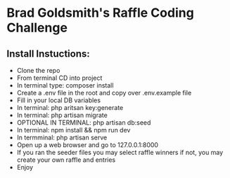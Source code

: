 # Brad Goldsmith's Raffle Coding Challenge

## Install Instuctions:

- Clone the repo
- From terminal CD into project
- In terminal type: composer install
- Create a .env file in the root and copy over .env.example file
- Fill in your local DB variables
- In terminal: php aritsan key:generate
- In terminal: php artisan migrate
- OPTIONAL IN TERMINAL: php artisan db:seed
- In terminal: npm install && npm run dev
- In termminal: php artisan serve
- Open up a web browser and go to 127.0.0.1:8000
- If you ran the seeder files you may select raffle winners if not, you may create your own raffle and entries
- Enjoy
